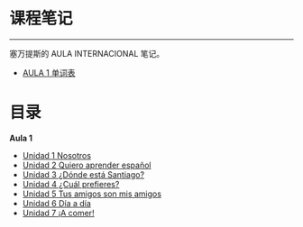 # 课程笔记

----

塞万提斯的 AULA INTERNACIONAL 笔记。

- [AULA 1 单词表](word-list-aula-1.md)

# 目录

**Aula 1**

- [Unidad 1 Nosotros](notes/aula-1-unidad-1.md)
- [Unidad 2 Quiero aprender español](notes/aula-1-unidad-2.md)
- [Unidad 3 ¿Dónde está Santiago?](notes/aula-1-unidad-3.md)
- [Unidad 4 ¿Cuál prefieres?](notes/aula-1-unidad-4.md)
- [Unidad 5 Tus amigos son mis amigos](notes/aula-1-unidad-5.md)
- [Unidad 6 Día a día](notes/aula-1-unidad-6.md)
- [Unidad 7 ¡A comer!](notes/aula-1-unidad-7.md)
